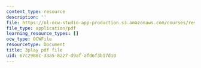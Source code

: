 ```yaml
---
content_type: resource
description: ''
file: https://ol-ocw-studio-app-production.s3.amazonaws.com/courses/res-18-009-learn-differential-equations-up-close-with-gilbert-strang-and-cleve-moler-fall-2015/67c2908c33a58227d9afafd6f3b17d10_SMQPt7t0bHk.pdf
file_type: application/pdf
learning_resource_types: []
ocw_type: OCWFile
resourcetype: Document
title: 3play pdf file
uid: 67c2908c-33a5-8227-d9af-afd6f3b17d10
---
```

